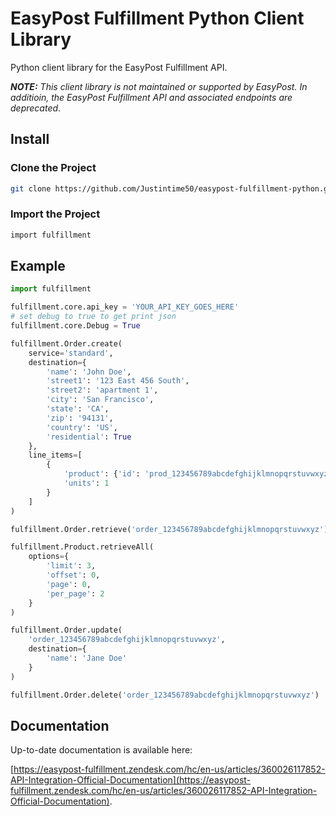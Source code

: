# EasyPost Fulfillment Python Client Library

Python client library for the EasyPost Fulfillment API.

***NOTE:** This client library is not maintained or supported by EasyPost. In additioin, the EasyPost Fulfillment API and associated endpoints are deprecated*.

## Install

### Clone the Project

```bash
git clone https://github.com/Justintime50/easypost-fulfillment-python.git
```

### Import the Project

```bash
import fulfillment
```

## Example

```python
import fulfillment

fulfillment.core.api_key = 'YOUR_API_KEY_GOES_HERE'
# set debug to true to get print json
fulfillment.core.Debug = True

fulfillment.Order.create(
    service='standard',
    destination={
        'name': 'John Doe',
        'street1': '123 East 456 South',
        'street2': 'apartment 1',
        'city': 'San Francisco',
        'state': 'CA',
        'zip': '94131',
        'country': 'US',
        'residential': True
    },
    line_items=[
        {
            'product': {'id': 'prod_123456789abcdefghijklmnopqrstuvwxyz'},
            'units': 1
        }
    ]
)

fulfillment.Order.retrieve('order_123456789abcdefghijklmnopqrstuvwxyz')

fulfillment.Product.retrieveAll(
    options={
        'limit': 3,
        'offset': 0,
        'page': 0,
        'per_page': 2
    }
)

fulfillment.Order.update(
    'order_123456789abcdefghijklmnopqrstuvwxyz',
    destination={
        'name': 'Jane Doe'
    }
)

fulfillment.Order.delete('order_123456789abcdefghijklmnopqrstuvwxyz')
```

## Documentation

Up-to-date documentation is available here:

[https://easypost-fulfillment.zendesk.com/hc/en-us/articles/360026117852-API-Integration-Official-Documentation](https://easypost-fulfillment.zendesk.com/hc/en-us/articles/360026117852-API-Integration-Official-Documentation).
